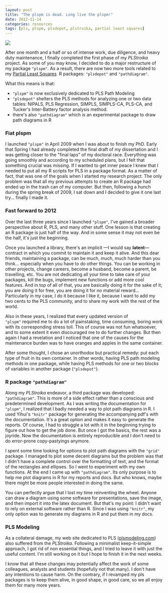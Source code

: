 ```yaml
---
layout: post
title: "The plspm is dead. Long live the plspm!"
date: 2012-11-14
categories: resources
tags: [pls, plspm, plsdepot, plstroika, partial least squares]
---
```


<img class="centered" src="{{ site.baseurl }}/images/blog/pls_modeling.jpg" />

After one month and a half or so of intense work, due diligence, and heavy duty 
maintenance, I finally completed the first phase of my *PLStroika* project. 
As some of you may know, I decided to do a major restructure of my package ```"plspm"```. 
As a result, there are now two more tools related to my <a title="pls modeling" href="http://www.plsmodeling.com" target="_blank">Partial Least Squares</a> 
R packages: ```"plsdepot"``` and ```"pathdiagram"```.

What this means is that:

- ```"plspm"``` is now exclusively dedicated to PLS Path Modeling
- ```"plsdepot"``` shelters the PLS methods for analyzing one or two data tables: 
NIPALS, PLS Regression, SIMPLS, SIMPLS-CA, PLS-CA, and Tucker's Inter-Battery factor 
analysis method.
- there's also ```"pathdiagram"``` which is an experimental package to draw path diagrams in R


### Fiat plspm

I launched ```"plspm"``` in April 2009 when I was about to finish my PhD. Early that 
Spring I had already completed the final draft of my dissertation and I was getting 
closer to the "final laps" of my doctoral race. Everything was going smoothly and 
according to my scheduled plans, but I felt that something crucial was missing. If I 
wanted to get inner peace I knew that I needed to put all my R scripts for PLS in a 
package format. As a matter of fact, that was one of the goals when I started my 
research project. The only problem was that all my previous attempts to create an R 
package had ended up in the trash can of my computer. But then, following a hunch 
during the spring break of 2009, I sat down and I decided to give it one last try... 
finally I made it.


### Fast forward to 2012

Over the last three years since I launched ```"plspm"```, I've gained a broader 
perspective about R, PLS, and many other stuff. One lesson is that creating an R package 
is just half of the way. And in some sense it may not even be the half, it's just the 
beginning. 

Once you launched a library, there's an implicit &mdash;I would say **latent**&mdash; 
contract in which you commit to maintain it and keep it alive. And this dear friends, 
maintaining a package, can be much, much, much harder than you think... especially when 
you have to do other things. You can be working in other projects, change careers, 
become a husband, become a parent, be travelling, etc. You are not dedicating all your 
time to take care of your packages, kill the bugs, implement new functions or add more 
cool features. And in top of all of that, you are basically doing it for the sake of it; 
you are doing it for free, you are doing it for no material reward... Particularly in my 
case, I do it because I like it, because I want to add my two cents to the PLS community, 
and to share my work with the rest of the world.

Also in these years, I realized that every updated version of ```"plspm"``` required me 
to do a lot of painstaking, time consuming, boring work with its corresponding stress 
toll. This of course was not fun whatsoever, and to some extent it even discouraged me 
to do further changes. But then again I had a revelation and I noticed that one of the 
causes for the maintenance burden was to have oranges and apples in the same container. 

After some thought, I chose an unorthodox but practical remedy: put each type of fruit 
in its own container. In other words, having PLS path modeling methods in one package, 
while having PLS methods for one or two blocks of variables in another package 
(```"plsdepot"```).


### R package ```"pathdiagram"```

Along my *PLStroika* endeavor, a third package was developed: ```"pathdiagram"```. 
This is more of a side effect rather than a conscious and predetermined development. 
As I was writing the documentation for ```"plspm"```, I realized that I badly needed 
a way to plot path diagrams in R. I used Yihui's ```"knitr"``` package for generating 
the accompanying pdf's with the documentation. It's a great option and makes it easy 
to generate the reports. Of course, I had to struggle a lot with it in the beginning 
trying to figure out how to get the job done. But once I got the basics, the rest was 
a joyride. Now the documentation is entirely reproducible and I don't need to do 
error-prone copy-pastyings anymore.

I spent some time looking for options to plot path diagrams with the ```"grid"``` package. 
I managed to plot some decent diagrams but the problem was that I didn't have a complete 
control over the formatting of text, and the format of the rectangles and ellipses. So 
I went to experiment with my own functions. At the end I came up with ```"pathdiagram"```. 
Its only purpose is to help me plot diagrams in R for my reports and docs. But who knows, 
maybe there might be more people interested in doing the same. 

You can perfectly argue that I lost my time reinventing the wheel. Anyone can draw a 
diagram using some software for presentations, save the image, and then import it into 
the latex document. But that's my point: I didn't want to rely on external software 
rather than R. Since I was using ```"knitr"```, my only option was to generate my 
diagrams in R and put them in my docs.


### PLS Modeling

As a collateral damage, my web site dedicated to PLS (<a title="pls modeling" href="http://www.plsmodeling.com" target="_blank">plsmodeling.com</a>) 
also suffered from the *PLStroika*. Following a minimalist keep-it-simple approach, I 
got rid of non essential things, and I tried to leave it with just the useful content. 
I'm still working on it but I hope to finish it in the next weeks.

I know that all these changes may potentially affect the work of some colleagues, 
analysts and students (hopefully not that many). I don't have any intentions to cause 
harm. On the contrary, if I revamped my pls packages is to keep them alive, in good 
shape, in good care, so we all enjoy them for many more years.